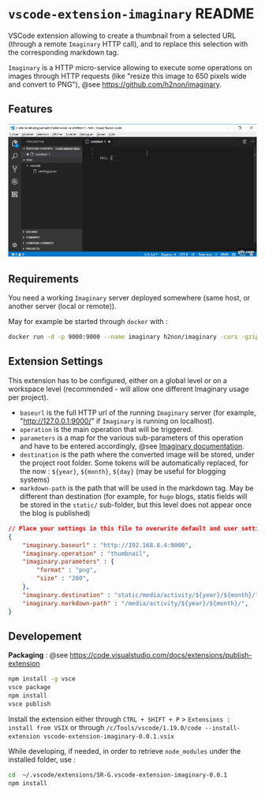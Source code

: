 # `vscode-extension-imaginary` README

 VSCode extension allowing to create a thumbnail from a selected URL (through a remote `Imaginary` HTTP call), and to replace this selection with the corresponding markdown tag.

 `Imaginary` is a HTTP micro-service allowing to execute some operations on images through HTTP requests (like "resize this image to 650 pixels wide and convert to PNG"), @see https://github.com/h2non/imaginary.

## Features

![](https://github.com/SR-G/vscode-extension-imaginary/raw/master/vscode-extension-imaginary.gif)

## Requirements

You need a working `Imaginary` server deployed somewhere (same host, or another server (local or remote)).

May for example be started through `docker` with  :

```bash
docker run -d -p 9000:9000 --name imaginary h2non/imaginary -cors -gzip -enable-url-source -enable-auth-forwarding
```

## Extension Settings

This extension has to be configured, either on a global level or on a workspace level (recommended - will allow one different Imaginary usage per project).

- `baseurl` is the full HTTP url of the running `Imaginary` server (for example, "http://127.0.0.1:9000/" if `Imaginary` is running on localhost).
- `operation` is the main operation that will be triggered. 
- `parameters` is a map for the various sub-parameters of this operation and have to be entered accordingly, @see [Imaginary documentation](https://github.com/h2non/imaginary#http-api).
- `destination` is the path where the converted image will be stored, under the project root folder. Some tokens will be automatically replaced, for the now : `${year}`, `${month}`, `${day}` (may be useful for blogging systems)
- `markdown-path` is the path that will be used in the markdown tag. May be different than destination (for example, for `hugo` blogs, statis fields will be stored in the `static/` sub-folder, but this level does not appear once the blog is published)

```json
// Place your settings in this file to overwrite default and user settings.
{
    "imaginary.baseurl" : "http://192.168.8.4:9000",
    "imaginary.operation" : "thumbnail",
    "imaginary.parameters" : {
        "format" : "png",
        "size" : "200",
    },
    "imaginary.destination" : "static/media/activity/${year}/${month}/",  
    "imaginary.markdown-path" : "/media/activity/${year}/${month}/",  
}
```

## Developement

**Packaging** : @see https://code.visualstudio.com/docs/extensions/publish-extension

```bash
npm install -g vsce
vsce package
npm install
vsce publish
```

Install the extension either through `CTRL + SHIFT + P` > `Extensions : install from VSIX` or through `/c/Tools/vscode/1.19.0/code --install-extension vscode-extension-imaginary-0.0.1.vsix`

While developing, if needed, in order to retrieve `node_modules` under the installed folder, use :

```bash
cd  ~/.vscode/extensions/SR-G.vscode-extension-imaginary-0.0.1
npm install
```